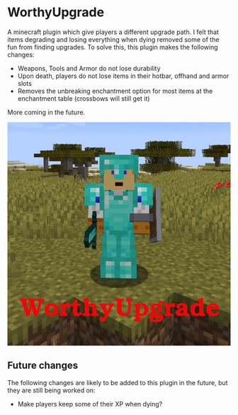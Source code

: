 # WorthyUpgrade

A minecraft plugin which give players a different upgrade path. I felt that items degrading and losing everything when dying removed some of the fun from finding upgrades. To solve this, this plugin makes the following changes:

- Weapons, Tools and Armor do not lose durability
- Upon death, players do not lose items in their hotbar, offhand and armor slots
- Removes the unbreaking enchantment option for most items at the enchantment table (crossbows will still get it)

More coming in the future.

![](https://github.com/sharkwouter/WorthyUpgrade/raw/master/WorthUpgrade.png)

## Future changes
The following changes are likely to be added to this plugin in the future, but they are still being worked on:
 - Make players keep some of their XP when dying?
